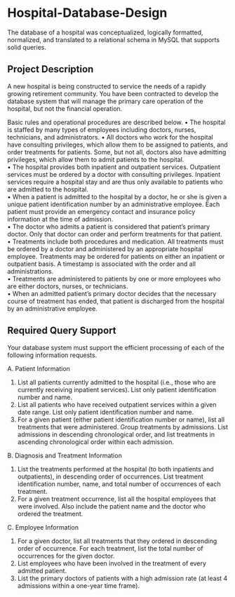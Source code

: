 # Hospital-Database-Design
The database of a hospital was conceptualized, logically formatted, normalized, and translated to a relational schema in MySQL that supports solid queries.

## Project Description
A new hospital is being constructed to service the needs of a rapidly growing retirement community.
You have been contracted to develop the database system that will manage the primary care operation
of the hospital, but not the financial operation. 
 
Basic rules and operational procedures are described below. 
• The hospital is staffed by many types of employees including doctors, nurses, technicians, and
administrators. 
• All doctors who work for the hospital have consulting privileges, which allow them to be
assigned to patients, and order treatments for patients. Some, but not all, doctors also have
admitting privileges, which allow them to admit patients to the hospital.  
• The hospital provides both inpatient and outpatient services. Outpatient services must be
ordered by a doctor with consulting privileges. Inpatient services require a hospital stay and are
thus only available to patients who are admitted to the hospital.  
• When a patient is admitted to the hospital by a doctor, he or she is given a unique patient
identification number by an administrative employee. Each patient must provide an emergency
contact and insurance policy information at the time of admission.  
• The doctor who admits a patient is considered that patient’s primary doctor. Only that doctor
can order and perform treatments for that patient.  
• Treatments include both procedures and medication. All treatments must be ordered by a
doctor and administered by an appropriate hospital employee. Treatments may be ordered for
patients on either an inpatient or outpatient basis. A timestamp is associated with the order and
all administrations.  
• Treatments are administered to patients by one or more employees who are either doctors,
nurses, or technicians.  
• When an admitted patient’s primary doctor decides that the necessary course of treatment has 
ended, that patient is discharged from the hospital by an administrative employee. 

## Required Query Support
Your database system must support the efficient processing of each of the following information
requests.
 
A. Patient Information 
1. List all patients currently admitted to the hospital (i.e., those who are currently receiving
inpatient services). List only patient identification number and name. 
2. List all patients who have received outpatient services within a given date range. List only
patient identification number and name.  
3. For a given patient (either patient identification number or name), list all treatments that were
administered. Group treatments by admissions. List admissions in descending chronological
order, and list treatments in ascending chronological order within each admission. 

B. Diagnosis and Treatment Information 
1. List the treatments performed at the hospital (to both inpatients and outpatients), in
descending order of occurrences. List treatment identification number, name, and total number
of occurrences of each treatment. 
2. For a given treatment occurrence, list all the hospital employees that were involved. Also
include the patient name and the doctor who ordered the treatment. 

C. Employee Information 
1. For a given doctor, list all treatments that they ordered in descending order of occurrence. For
each treatment, list the total number of occurrences for the given doctor. 
2. List employees who have been involved in the treatment of every admitted patient.
3. List the primary doctors of patients with a high admission rate (at least 4 admissions within a
one-year time frame). 
